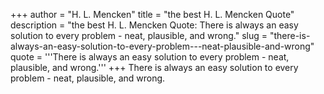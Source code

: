 +++
author = "H. L. Mencken"
title = "the best H. L. Mencken Quote"
description = "the best H. L. Mencken Quote: There is always an easy solution to every problem - neat, plausible, and wrong."
slug = "there-is-always-an-easy-solution-to-every-problem---neat-plausible-and-wrong"
quote = '''There is always an easy solution to every problem - neat, plausible, and wrong.'''
+++
There is always an easy solution to every problem - neat, plausible, and wrong.
